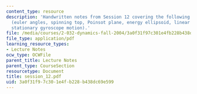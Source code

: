 ```yaml
---
content_type: resource
description: 'Handwritten notes from Session 12 covering the following topics: Gyroscopes
  (euler angles, spinning top, Poinsot plane, energy ellipsoid, linear stability of
  stationary gyroscope motion).'
file: /media/courses/2-032-dynamics-fall-2004/3a0f31f97c301e4fb228b438dc69e599_session_12.pdf
file_type: application/pdf
learning_resource_types:
- Lecture Notes
ocw_type: OCWFile
parent_title: Lecture Notes
parent_type: CourseSection
resourcetype: Document
title: session_12.pdf
uid: 3a0f31f9-7c30-1e4f-b228-b438dc69e599
---
```

